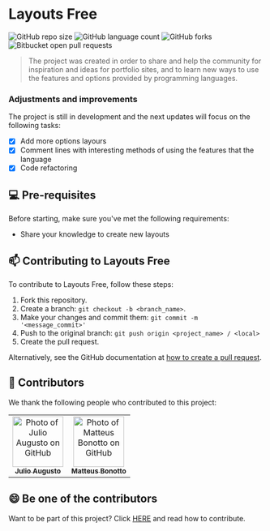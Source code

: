 # Layouts Free
![GitHub repo size](https://img.shields.io/github/repo-size/juliomartos/buger-eats-cypress?style=for-the-badge)
![GitHub language count](https://img.shields.io/github/languages/count/juliomartos/buger-eats-cypress?style=for-the-badge)
![GitHub forks](https://img.shields.io/github/forks/juliomartos/buger-eats-cypress?style=for-the-badge)
![Bitbucket open pull requests](https://img.shields.io/bitbucket/pr-raw/juliomartos/buger-eats-cypress?style=for-the-badge)

> The project was created in order to share and help the community for inspiration and ideas for portfolio sites, and to learn new ways to use the features and options provided by programming languages.
### Adjustments and improvements

The project is still in development and the next updates will focus on the following tasks:

- [x] Add more options layours
- [x] Comment lines with interesting methods of using the features that the language
- [x] Code refactoring

## 💻 Pre-requisites

Before starting, make sure you've met the following requirements:
* Share your knowledge to create new layouts

<!-- ## 🚀 Layouts Free

To install the Layouts Free project dependencies, follow these steps in the root folder:
```
npm install
npm run install-all
```

## ☕ Running Layouts Free

To run buger-eats-cypress, run this command from the root folder:

```
npm start
``` -->

## 📫 Contributing to Layouts Free
To contribute to Layouts Free, follow these steps:

1. Fork this repository.
2. Create a branch: `git checkout -b <branch_name>`.
3. Make your changes and commit them: `git commit -m '<message_commit>'`
4. Push to the original branch: `git push origin <project_name> / <local>`
5. Create the pull request.

Alternatively, see the GitHub documentation at [how to create a pull request](https://help.github.com/en/github/collaborating-with-issues-and-pull-requests/creating-a-pull-request).

## 🤝 Contributors

We thank the following people who contributed to this project:
<table>
  <tr>
    <td align="center">
      <a href="https://github.com/juliomartos">
        <img src="https://avatars.githubusercontent.com/u/57355855?s=400&u=b4a6ff0e15497c534cc95f4ec40450b114774427&v=4" width="100px;" alt="Photo of Julio Augusto on GitHub"/><br>
        <sub>
          <b>Julio Augusto</b>
        </sub>
      </a>
    </td>
    <td align="center">
      <a href="https://github.com/matteusbonotto">
        <img src="https://avatars.githubusercontent.com/u/32147233?v=4" width="100px;" alt="Photo of Matteus Bonotto on GitHub"/><br>
        <sub>
          <b>Matteus Bonotto</b>
        </sub>
      </a>
    </td>
  </tr>
</table>


## 😄 Be one of the contributors<br>

Want to be part of this project? Click [HERE](CONTRIBUTING.md) and read how to contribute.
